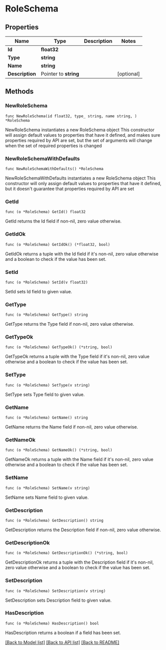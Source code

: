 # RoleSchema

## Properties

Name | Type | Description | Notes
------------ | ------------- | ------------- | -------------
**Id** | **float32** |  | 
**Type** | **string** |  | 
**Name** | **string** |  | 
**Description** | Pointer to **string** |  | [optional] 

## Methods

### NewRoleSchema

`func NewRoleSchema(id float32, type_ string, name string, ) *RoleSchema`

NewRoleSchema instantiates a new RoleSchema object
This constructor will assign default values to properties that have it defined,
and makes sure properties required by API are set, but the set of arguments
will change when the set of required properties is changed

### NewRoleSchemaWithDefaults

`func NewRoleSchemaWithDefaults() *RoleSchema`

NewRoleSchemaWithDefaults instantiates a new RoleSchema object
This constructor will only assign default values to properties that have it defined,
but it doesn't guarantee that properties required by API are set

### GetId

`func (o *RoleSchema) GetId() float32`

GetId returns the Id field if non-nil, zero value otherwise.

### GetIdOk

`func (o *RoleSchema) GetIdOk() (*float32, bool)`

GetIdOk returns a tuple with the Id field if it's non-nil, zero value otherwise
and a boolean to check if the value has been set.

### SetId

`func (o *RoleSchema) SetId(v float32)`

SetId sets Id field to given value.


### GetType

`func (o *RoleSchema) GetType() string`

GetType returns the Type field if non-nil, zero value otherwise.

### GetTypeOk

`func (o *RoleSchema) GetTypeOk() (*string, bool)`

GetTypeOk returns a tuple with the Type field if it's non-nil, zero value otherwise
and a boolean to check if the value has been set.

### SetType

`func (o *RoleSchema) SetType(v string)`

SetType sets Type field to given value.


### GetName

`func (o *RoleSchema) GetName() string`

GetName returns the Name field if non-nil, zero value otherwise.

### GetNameOk

`func (o *RoleSchema) GetNameOk() (*string, bool)`

GetNameOk returns a tuple with the Name field if it's non-nil, zero value otherwise
and a boolean to check if the value has been set.

### SetName

`func (o *RoleSchema) SetName(v string)`

SetName sets Name field to given value.


### GetDescription

`func (o *RoleSchema) GetDescription() string`

GetDescription returns the Description field if non-nil, zero value otherwise.

### GetDescriptionOk

`func (o *RoleSchema) GetDescriptionOk() (*string, bool)`

GetDescriptionOk returns a tuple with the Description field if it's non-nil, zero value otherwise
and a boolean to check if the value has been set.

### SetDescription

`func (o *RoleSchema) SetDescription(v string)`

SetDescription sets Description field to given value.

### HasDescription

`func (o *RoleSchema) HasDescription() bool`

HasDescription returns a boolean if a field has been set.


[[Back to Model list]](../README.md#documentation-for-models) [[Back to API list]](../README.md#documentation-for-api-endpoints) [[Back to README]](../README.md)


